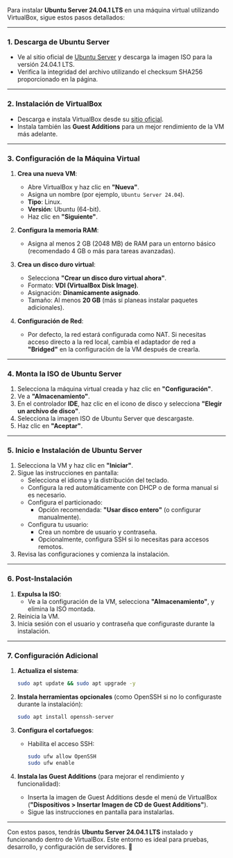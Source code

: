 Para instalar **Ubuntu Server 24.04.1 LTS** en una máquina virtual utilizando VirtualBox, sigue estos pasos detallados:

---

### **1. Descarga de Ubuntu Server**

- Ve al sitio oficial de [Ubuntu Server](https://ubuntu.com/download/server) y descarga la imagen ISO para la versión 24.04.1 LTS.
- Verifica la integridad del archivo utilizando el checksum SHA256 proporcionado en la página.

---

### **2. Instalación de VirtualBox**

- Descarga e instala VirtualBox desde su [sitio oficial](https://www.virtualbox.org/).
- Instala también las **Guest Additions** para un mejor rendimiento de la VM más adelante.

---

### **3. Configuración de la Máquina Virtual**

1. **Crea una nueva VM**:
    
    - Abre VirtualBox y haz clic en **"Nueva"**.
    - Asigna un nombre (por ejemplo, `Ubuntu Server 24.04`).
    - **Tipo**: Linux.
    - **Versión**: Ubuntu (64-bit).
    - Haz clic en **"Siguiente"**.
2. **Configura la memoria RAM**:
    
    - Asigna al menos 2 GB (2048 MB) de RAM para un entorno básico (recomendado 4 GB o más para tareas avanzadas).
3. **Crea un disco duro virtual**:
    
    - Selecciona **"Crear un disco duro virtual ahora"**.
    - Formato: **VDI (VirtualBox Disk Image)**.
    - Asignación: **Dinamicamente asignado**.
    - Tamaño: Al menos **20 GB** (más si planeas instalar paquetes adicionales).
4. **Configuración de Red**:
    
    - Por defecto, la red estará configurada como NAT. Si necesitas acceso directo a la red local, cambia el adaptador de red a **"Bridged"** en la configuración de la VM después de crearla.

---

### **4. Monta la ISO de Ubuntu Server**

1. Selecciona la máquina virtual creada y haz clic en **"Configuración"**.
2. Ve a **"Almacenamiento"**.
3. En el controlador **IDE**, haz clic en el icono de disco y selecciona **"Elegir un archivo de disco"**.
4. Selecciona la imagen ISO de Ubuntu Server que descargaste.
5. Haz clic en **"Aceptar"**.

---

### **5. Inicio e Instalación de Ubuntu Server**

1. Selecciona la VM y haz clic en **"Iniciar"**.
2. Sigue las instrucciones en pantalla:
    - Selecciona el idioma y la distribución del teclado.
    - Configura la red automáticamente con DHCP o de forma manual si es necesario.
    - Configura el particionado:
        - Opción recomendada: **"Usar disco entero"** (o configurar manualmente).
    - Configura tu usuario:
        - Crea un nombre de usuario y contraseña.
        - Opcionalmente, configura SSH si lo necesitas para accesos remotos.
3. Revisa las configuraciones y comienza la instalación.

---

### **6. Post-Instalación**

1. **Expulsa la ISO**:
    - Ve a la configuración de la VM, selecciona **"Almacenamiento"**, y elimina la ISO montada.
2. Reinicia la VM.
3. Inicia sesión con el usuario y contraseña que configuraste durante la instalación.

---

### **7. Configuración Adicional**

1. **Actualiza el sistema**:
    
    ```bash
    sudo apt update && sudo apt upgrade -y
    ```
    
2. **Instala herramientas opcionales** (como OpenSSH si no lo configuraste durante la instalación):
    
    ```bash
    sudo apt install openssh-server
    ```
    
3. **Configura el cortafuegos**:
    - Habilita el acceso SSH:
        
        ```bash
        sudo ufw allow OpenSSH
        sudo ufw enable
        ```
        
4. **Instala las Guest Additions** (para mejorar el rendimiento y funcionalidad):
    - Inserta la imagen de Guest Additions desde el menú de VirtualBox (**"Dispositivos > Insertar Imagen de CD de Guest Additions"**).
    - Sigue las instrucciones en pantalla para instalarlas.

---

Con estos pasos, tendrás **Ubuntu Server 24.04.1 LTS** instalado y funcionando dentro de VirtualBox. Este entorno es ideal para pruebas, desarrollo, y configuración de servidores. 🚀